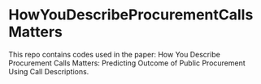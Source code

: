 # HowYouDescribeProcurementCallsMatters
This repo contains codes used in the paper: How You Describe Procurement Calls Matters: Predicting Outcome of Public Procurement Using Call Descriptions.
